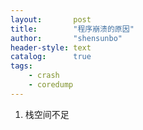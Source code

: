```yaml
---
layout:       post
title:        "程序崩溃的原因"
author:       "shensunbo"
header-style: text
catalog:      true
tags:
    - crash
    - coredump
---
```


1. 栈空间不足  
